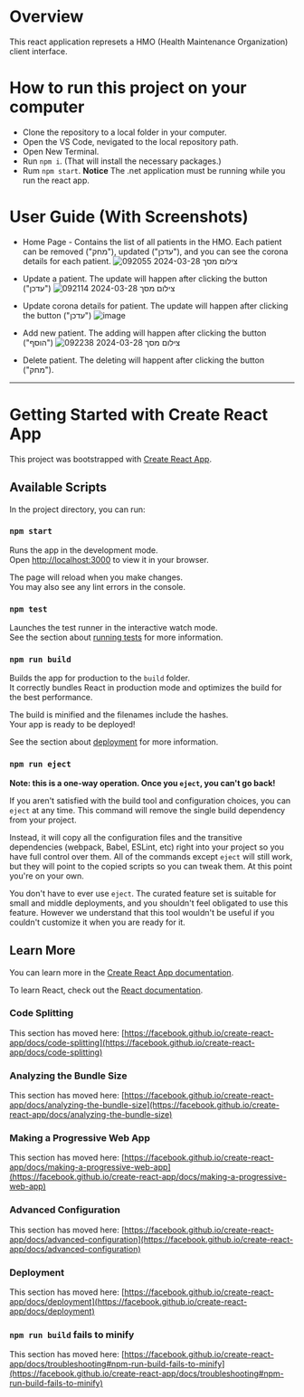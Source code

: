 # Overview
This react application represets a HMO (Health Maintenance Organization) client interface.
# How to run this project on your computer
- Clone the repository to a local folder in your computer.
- Open the VS Code, nevigated to the local repository path.
- Open New Terminal.
- Run `npm i`. (That will install the necessary packages.)
- Rum `npm start`.
**Notice**
The .net application must be running while you run the react app.

# User Guide (With Screenshots)
- Home Page - Contains the list of all patients in the HMO.
  Each patient can be removed ("מחק"), updated ("עדכן"), and you can see the corona details for each patient.
![צילום מסך 2024-03-28 092055](https://github.com/yaelshli762/EX1_Hadasim_Client/assets/135145515/83dbd5d8-6ede-4489-825a-865fe96eb725)
- Update a patient.
The update will happen after clicking the button ("עדכן")
![צילום מסך 2024-03-28 092114](https://github.com/yaelshli762/EX1_Hadasim_Client/assets/135145515/3798efba-96f1-44f8-9162-d3c2ac05c0fe)
- Update corona details for patient.
The update will happen after clicking the button ("עדכן")
![image](https://github.com/yaelshli762/EX1_Hadasim_Client/assets/135145515/37843b0e-53ac-4af5-b609-6d3c8458b31d)

- Add new patient.
The adding will happen after clicking the button ("הוסף")
![צילום מסך 2024-03-28 092238](https://github.com/yaelshli762/EX1_Hadasim_Client/assets/135145515/2c96c728-6d23-49b1-a1d3-a42f3a0b6213)
- Delete patient.
The deleting will happent after clicking the button ("מחק").

------------------------------------------------------------------------------------------------------------------------------------------------------------------
# Getting Started with Create React App

This project was bootstrapped with [Create React App](https://github.com/facebook/create-react-app).

## Available Scripts

In the project directory, you can run:

### `npm start`

Runs the app in the development mode.\
Open [http://localhost:3000](http://localhost:3000) to view it in your browser.

The page will reload when you make changes.\
You may also see any lint errors in the console.

### `npm test`

Launches the test runner in the interactive watch mode.\
See the section about [running tests](https://facebook.github.io/create-react-app/docs/running-tests) for more information.

### `npm run build`

Builds the app for production to the `build` folder.\
It correctly bundles React in production mode and optimizes the build for the best performance.

The build is minified and the filenames include the hashes.\
Your app is ready to be deployed!

See the section about [deployment](https://facebook.github.io/create-react-app/docs/deployment) for more information.

### `npm run eject`

**Note: this is a one-way operation. Once you `eject`, you can't go back!**

If you aren't satisfied with the build tool and configuration choices, you can `eject` at any time. This command will remove the single build dependency from your project.

Instead, it will copy all the configuration files and the transitive dependencies (webpack, Babel, ESLint, etc) right into your project so you have full control over them. All of the commands except `eject` will still work, but they will point to the copied scripts so you can tweak them. At this point you're on your own.

You don't have to ever use `eject`. The curated feature set is suitable for small and middle deployments, and you shouldn't feel obligated to use this feature. However we understand that this tool wouldn't be useful if you couldn't customize it when you are ready for it.

## Learn More

You can learn more in the [Create React App documentation](https://facebook.github.io/create-react-app/docs/getting-started).

To learn React, check out the [React documentation](https://reactjs.org/).

### Code Splitting

This section has moved here: [https://facebook.github.io/create-react-app/docs/code-splitting](https://facebook.github.io/create-react-app/docs/code-splitting)

### Analyzing the Bundle Size

This section has moved here: [https://facebook.github.io/create-react-app/docs/analyzing-the-bundle-size](https://facebook.github.io/create-react-app/docs/analyzing-the-bundle-size)

### Making a Progressive Web App

This section has moved here: [https://facebook.github.io/create-react-app/docs/making-a-progressive-web-app](https://facebook.github.io/create-react-app/docs/making-a-progressive-web-app)

### Advanced Configuration

This section has moved here: [https://facebook.github.io/create-react-app/docs/advanced-configuration](https://facebook.github.io/create-react-app/docs/advanced-configuration)

### Deployment

This section has moved here: [https://facebook.github.io/create-react-app/docs/deployment](https://facebook.github.io/create-react-app/docs/deployment)

### `npm run build` fails to minify

This section has moved here: [https://facebook.github.io/create-react-app/docs/troubleshooting#npm-run-build-fails-to-minify](https://facebook.github.io/create-react-app/docs/troubleshooting#npm-run-build-fails-to-minify)
